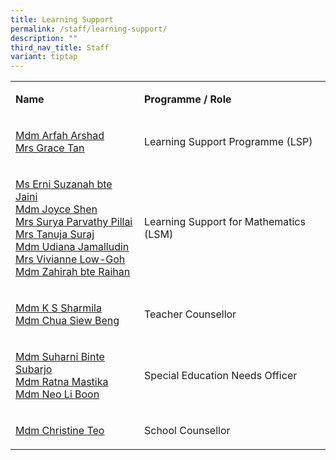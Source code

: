 ```yaml
---
title: Learning Support
permalink: /staff/learning-support/
description: ""
third_nav_title: Staff
variant: tiptap
---
```

<table><tbody><tr><td rowspan="1" colspan="1"><p><strong>Name</strong></p></td><td rowspan="1" colspan="1"><p><strong>Programme / Role</strong></p></td></tr><tr><td rowspan="1" colspan="1"><p><a href="mailto:Arfah_Arshad@schools.gov.sg" rel="noopener noreferrer nofollow" target="_blank">Mdm Arfah Arshad</a><br><a href="mailto:Chang_Yue_Yen@schools.gov.sg" rel="noopener noreferrer nofollow" target="_blank">Mrs Grace Tan</a></p></td><td rowspan="1" colspan="1"><p>Learning Support Programme (LSP)</p></td></tr><tr><td rowspan="1" colspan="1"><p><a href="mailto:Erni_Suzanah_Jaini@schools.gov.sg" rel="noopener noreferrer nofollow" target="_blank">Ms Erni Suzanah bte Jaini</a><br><a href="mailto:Shen_Xiurong_Joyce@schools.gov.sg" rel="noopener noreferrer nofollow" target="_blank">Mdm Joyce Shen</a><br><a href="mailto:Parvathi_Pillai_Surya@schools.gov.sg" rel="noopener noreferrer nofollow" target="_blank">Mrs Surya Parvathy Pillai</a><br><a href="mailto:Seth_Tanuja_Devi@schools.gov.sg" rel="noopener noreferrer nofollow" target="_blank">Mrs Tanuja Suraj</a><br><a href="mailto:udiana_jamalludin@schools.gov.sg" rel="noopener noreferrer nofollow" target="_blank">Mdm Udiana Jamalludin</a><br><a href="mailto:Goh_Lee_Teng@schools.gov.sg" rel="noopener noreferrer nofollow" target="_blank">Mrs Vivianne Low-Goh</a><br><a href="mailto:Nur_Zahirah_Raihan@schools.gov.sg" rel="noopener noreferrer nofollow" target="_blank">Mdm Zahirah bte Raihan</a></p></td><td rowspan="1" colspan="1"><p>Learning Support for Mathematics (LSM)</p></td></tr><tr><td rowspan="1" colspan="1"><p><a href="mailto:K_S_Sharmila@schools.gov.sg" rel="noopener noreferrer nofollow" target="_blank">Mdm K S Sharmila</a><br><a href="mailto:Chua_Siew_Beng@schools.gov.sg" rel="noopener noreferrer nofollow" target="_blank">Mdm Chua Siew Beng</a></p></td><td rowspan="1" colspan="1"><p>Teacher Counsellor</p></td></tr><tr><td rowspan="1" colspan="1"><p><a href="mailto:Suharni_Subarjo@schools.gov.sg" rel="noopener noreferrer nofollow" target="_blank">Mdm Suharni Binte Subarjo</a><br><a href="mailto:ratna_mastika_ramli@schools.gov.sg" rel="noopener noreferrer nofollow" target="_blank">Mdm Ratna Mastika</a><br><a href="mailto:neo_li_boon@schools.gov.sg" rel="noopener noreferrer nofollow" target="_blank">Mdm Neo Li Boon</a></p></td><td rowspan="1" colspan="1"><p>Special Education Needs Officer</p></td></tr><tr><td rowspan="1" colspan="1"><p><a href="mailto:Teo_Wen_Jia_A@schools.gov.sg" rel="noopener noreferrer nofollow" target="_blank">Mdm Christine Teo</a></p></td><td rowspan="1" colspan="1"><p>School Counsellor</p></td></tr></tbody></table><p></p>